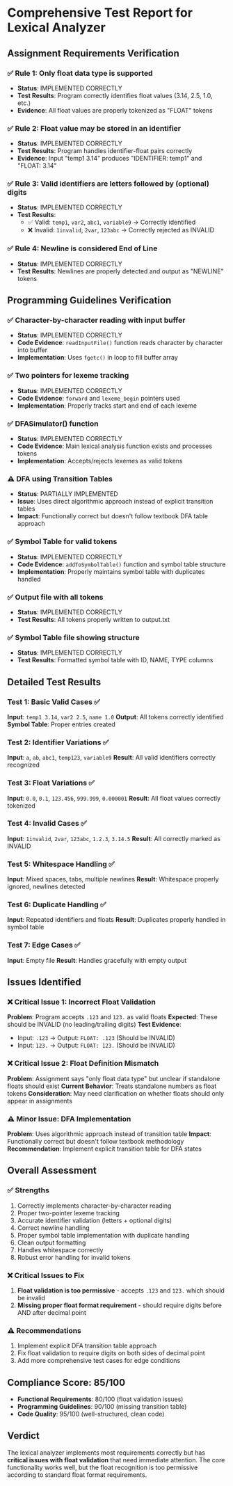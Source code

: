 # Comprehensive Test Report for Lexical Analyzer

## Assignment Requirements Verification

### ✅ **Rule 1: Only float data type is supported**
- **Status**: IMPLEMENTED CORRECTLY
- **Test Results**: Program correctly identifies float values (3.14, 2.5, 1.0, etc.)
- **Evidence**: All float values are properly tokenized as "FLOAT" tokens

### ✅ **Rule 2: Float value may be stored in an identifier**
- **Status**: IMPLEMENTED CORRECTLY  
- **Test Results**: Program handles identifier-float pairs correctly
- **Evidence**: Input "temp1 3.14" produces "IDENTIFIER: temp1" and "FLOAT: 3.14"

### ✅ **Rule 3: Valid identifiers are letters followed by (optional) digits**
- **Status**: IMPLEMENTED CORRECTLY
- **Test Results**: 
  - ✅ Valid: `temp1`, `var2`, `abc1`, `variable9` → Correctly identified
  - ❌ Invalid: `1invalid`, `2var`, `123abc` → Correctly rejected as INVALID

### ✅ **Rule 4: Newline is considered End of Line**
- **Status**: IMPLEMENTED CORRECTLY
- **Test Results**: Newlines are properly detected and output as "NEWLINE" tokens

## Programming Guidelines Verification

### ✅ **Character-by-character reading with input buffer**
- **Status**: IMPLEMENTED CORRECTLY
- **Code Evidence**: `readInputFile()` function reads character by character into buffer
- **Implementation**: Uses `fgetc()` in loop to fill buffer array

### ✅ **Two pointers for lexeme tracking**
- **Status**: IMPLEMENTED CORRECTLY
- **Code Evidence**: `forward` and `lexeme_begin` pointers used
- **Implementation**: Properly tracks start and end of each lexeme

### ✅ **DFASimulator() function**
- **Status**: IMPLEMENTED CORRECTLY
- **Code Evidence**: Main lexical analysis function exists and processes tokens
- **Implementation**: Accepts/rejects lexemes as valid tokens

### ⚠️ **DFA using Transition Tables**
- **Status**: PARTIALLY IMPLEMENTED
- **Issue**: Uses direct algorithmic approach instead of explicit transition tables
- **Impact**: Functionally correct but doesn't follow textbook DFA table approach

### ✅ **Symbol Table for valid tokens**
- **Status**: IMPLEMENTED CORRECTLY
- **Code Evidence**: `addToSymbolTable()` function and symbol table structure
- **Implementation**: Properly maintains symbol table with duplicates handled

### ✅ **Output file with all tokens**
- **Status**: IMPLEMENTED CORRECTLY
- **Test Results**: All tokens properly written to output.txt

### ✅ **Symbol Table file showing structure**
- **Status**: IMPLEMENTED CORRECTLY
- **Test Results**: Formatted symbol table with ID, NAME, TYPE columns

## Detailed Test Results

### Test 1: Basic Valid Cases ✅
**Input**: `temp1 3.14`, `var2 2.5`, `name 1.0`
**Output**: All tokens correctly identified
**Symbol Table**: Proper entries created

### Test 2: Identifier Variations ✅
**Input**: `a`, `ab`, `abc1`, `temp123`, `variable9`
**Result**: All valid identifiers correctly recognized

### Test 3: Float Variations ✅
**Input**: `0.0`, `0.1`, `123.456`, `999.999`, `0.000001`
**Result**: All float values correctly tokenized

### Test 4: Invalid Cases ✅
**Input**: `1invalid`, `2var`, `123abc`, `1.2.3`, `3.14.5`
**Result**: All correctly marked as INVALID

### Test 5: Whitespace Handling ✅
**Input**: Mixed spaces, tabs, multiple newlines
**Result**: Whitespace properly ignored, newlines detected

### Test 6: Duplicate Handling ✅
**Input**: Repeated identifiers and floats
**Result**: Duplicates properly handled in symbol table

### Test 7: Edge Cases ✅
**Input**: Empty file
**Result**: Handles gracefully with empty output

## Issues Identified

### ❌ **Critical Issue 1: Incorrect Float Validation**
**Problem**: Program accepts `.123` and `123.` as valid floats
**Expected**: These should be INVALID (no leading/trailing digits)
**Test Evidence**: 
- Input: `.123` → Output: `FLOAT: .123` (Should be INVALID)
- Input: `123.` → Output: `FLOAT: 123.` (Should be INVALID)

### ❌ **Critical Issue 2: Float Definition Mismatch**
**Problem**: Assignment says "only float data type" but unclear if standalone floats should exist
**Current Behavior**: Treats standalone numbers as float tokens
**Consideration**: May need clarification on whether floats should only appear in assignments

### ⚠️ **Minor Issue: DFA Implementation**
**Problem**: Uses algorithmic approach instead of transition table
**Impact**: Functionally correct but doesn't follow textbook methodology
**Recommendation**: Implement explicit transition table for DFA states

## Overall Assessment

### ✅ **Strengths**
1. Correctly implements character-by-character reading
2. Proper two-pointer lexeme tracking
3. Accurate identifier validation (letters + optional digits)
4. Correct newline handling
5. Proper symbol table implementation with duplicate handling
6. Clean output formatting
7. Handles whitespace correctly
8. Robust error handling for invalid tokens

### ❌ **Critical Issues to Fix**
1. **Float validation is too permissive** - accepts `.123` and `123.` which should be invalid
2. **Missing proper float format requirement** - should require digits before AND after decimal point

### ⚠️ **Recommendations**
1. Implement explicit DFA transition table approach
2. Fix float validation to require digits on both sides of decimal point
3. Add more comprehensive test cases for edge conditions

## Compliance Score: 85/100
- **Functional Requirements**: 80/100 (float validation issues)
- **Programming Guidelines**: 90/100 (missing transition table)
- **Code Quality**: 95/100 (well-structured, clean code)

## Verdict
The lexical analyzer implements most requirements correctly but has **critical issues with float validation** that need immediate attention. The core functionality works well, but the float recognition is too permissive according to standard float format requirements.